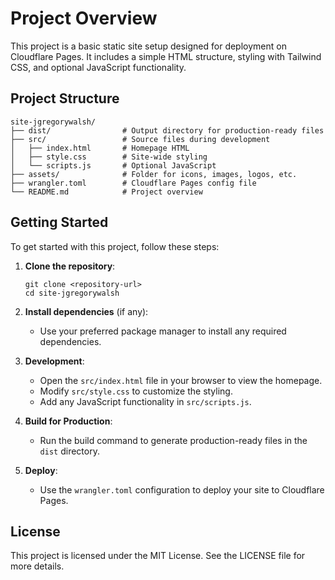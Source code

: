 # Project Overview

This project is a basic static site setup designed for deployment on Cloudflare Pages. It includes a simple HTML structure, styling with Tailwind CSS, and optional JavaScript functionality.

## Project Structure

```
site-jgregorywalsh/
├── dist/                # Output directory for production-ready files
├── src/                 # Source files during development
│   ├── index.html       # Homepage HTML
│   ├── style.css        # Site-wide styling
│   └── scripts.js       # Optional JavaScript
├── assets/              # Folder for icons, images, logos, etc.
├── wrangler.toml        # Cloudflare Pages config file
└── README.md            # Project overview
```

## Getting Started

To get started with this project, follow these steps:

1. **Clone the repository**:
   ```
   git clone <repository-url>
   cd site-jgregorywalsh
   ```

2. **Install dependencies** (if any):
   - Use your preferred package manager to install any required dependencies.

3. **Development**:
   - Open the `src/index.html` file in your browser to view the homepage.
   - Modify `src/style.css` to customize the styling.
   - Add any JavaScript functionality in `src/scripts.js`.

4. **Build for Production**:
   - Run the build command to generate production-ready files in the `dist` directory.

5. **Deploy**:
   - Use the `wrangler.toml` configuration to deploy your site to Cloudflare Pages.

## License

This project is licensed under the MIT License. See the LICENSE file for more details.
